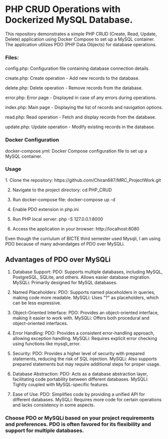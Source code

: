 <h1>PHP CRUD Operations with Dockerized MySQL Database.</h1>

This repository demonstrates a simple PHP CRUD (Create, Read, Update, Delete) application using Docker Compose to set up a MySQL container. The application utilizes PDO (PHP Data Objects) for database operations.

<h3>Files:</h3>

config.php: Configuration file containing database connection details.

create.php: Create operation - Add new records to the database.

delete.php: Delete operation - Remove records from the database.

error.php: Error page - Displayed in case of any errors during operations.

index.php: Main page - Displaying the list of records and navigation options.

read.php: Read operation - Fetch and display records from the database.

update.php: Update operation - Modify existing records in the database.

<h3>Docker Configuration</h3>
docker-compose.yml: Docker Compose configuration file to set up a MySQL container.

<h3>Usage</h3>
1. Clone the repository:
    https://github.com/Chiran687/MRC_ProjectWork.git
    
2. Navigate to the project directory:
   cd PHP_CRUD
   
3. Run docker-compose file:
   docker-compose up -d
   
4. Enable PDO extension in php.ini
   
5. Run PHP local server:
   php -S 127.0.0.1:8000
   
6. Access the application in your browser:
   http://localhost:8080

   
Even though the curriulum of BICTE third semester used Mysqli, I am using PDO because of many advandatges of PDO over MySQLi.

<h2>Advantages of PDO over MySQLi</h2>

1. Database Support:
PDO: Supports multiple databases, including MySQL, PostgreSQL, SQLite, and others. Allows easier database migration.
MySQLi: Primarily designed for MySQL databases.

2. Named Placeholders:
PDO: Supports named placeholders in queries, making code more readable.
MySQLi: Uses "?" as placeholders, which can be less expressive.

3. Object-Oriented Interface:
PDO: Provides an object-oriented interface, making it easier to work with.
MySQLi: Offers both procedural and object-oriented interfaces.


4. Error Handling:
PDO: Provides a consistent error-handling approach, allowing exception handling.
MySQLi: Requires explicit error checking using functions like mysqli_error.

5. Security:
PDO: Provides a higher level of security with prepared statements, reducing the risk of SQL injection.
MySQLi: Also supports prepared statements but may require additional steps for proper usage.

6. Database Abstraction:
PDO: Acts as a database abstraction layer, facilitating code portability between different databases.
MySQLi: Tightly coupled with MySQL-specific features.

7. Ease of Use:
PDO: Simplifies code by providing a unified API for different databases.
MySQLi: Requires more code for certain operations and lacks consistency in some aspects.

<h3>Choose PDO or MySQLi based on your project requirements and preferences. PDO is often favored for its flexibility and support for multiple databases.</h3>
